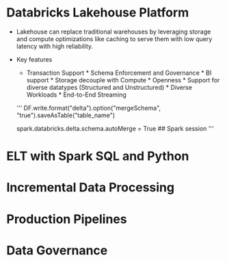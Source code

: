 # Databricks Lakehouse Platform
- Lakehouse can replace traditional warehouses by leveraging storage and compute optimizations like caching to serve them with low query latency with high reliability.
- Key features
  - Transaction Support * Schema Enforcement and Governance * BI support * Storage decouple with Compute * Openness * Support for diverse datatypes (Structured and Unstructured) * Diverse Workloads * End-to-End Streaming

  '''
  DF.write.format("delta").option("mergeSchema", "true").saveAsTable("table_name")
    
  spark.databricks.delta.schema.autoMerge = True  ## Spark session
  '''





# ELT with Spark SQL and Python




# Incremental Data Processing




# Production Pipelines




# Data Governance
